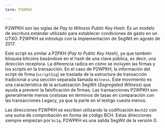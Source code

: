 ```yaml
---
term: P2WPKH

---
```

P2WPKH son las siglas de *Pay to Witness Public Key Hash*. Es un modelo de escritura estándar utilizado para establecer condiciones de gasto en un UTXO. P2WPKH se introdujo con la implementación de SegWit en agosto de 2017.

Este script es similar a P2PKH (*Pay to Public Key Hash*), ya que también bloquea bitcoins basándose en el hash de una clave pública, es decir, una dirección receptora. La diferencia radica en cómo se incluyen las firmas y los scripts en la transacción. En el caso de P2WPKH, la información del script de firma (`scriptSig`) se traslada de la estructura de transacción tradicional a una sección separada llamada `Witness`. Este movimiento es una característica de la actualización SegWit (*Segregated Witness*) que ayuda a prevenir la falsificación de firmas. Las transacciones P2WPKH son generalmente menos costosas en términos de tasas en comparación con las transacciones Legacy, ya que la parte en el testigo cuesta menos.

Las direcciones P2WPKH se escriben utilizando la codificación `Bech32` con una suma de comprobación en forma de código BCH. Estas direcciones siempre empiezan por `bc1q`. P2WPKH es una salida SegWit de la versión 0.